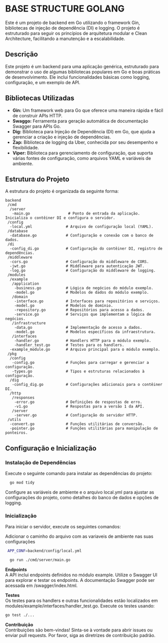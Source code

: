 # BASE STRUCTURE GOLANG
 
 Este é um projeto de backend em Go utilizando o framework Gin, bibliotecas de injeção de dependência (DI) e logging. O projeto é estruturado para seguir os princípios de arquitetura modular e Clean Architecture, facilitando a manutenção e a escalabilidade.

 ## Descrição
Este projeto é um backend para uma aplicação genérica, estruturado para demonstrar o uso de algumas bibliotecas populares em Go e boas práticas de desenvolvimento. Ele inclui funcionalidades básicas como logging, configuração, e um exemplo de API.

 ## Bibliotecas Utilizadas
- **Gin:** Um framework web para Go que oferece uma maneira rápida e fácil de construir APIs HTTP.
- **Swaggo:** Ferramenta para geração automática de documentação Swagger para APIs Go.
- **Dig:** Biblioteca para Injeção de Dependência (DI) em Go, que ajuda a gerenciar a criação e injeção de dependências.
- **Zap:** Biblioteca de logging da Uber, conhecida por seu desempenho e flexibilidade.
- **Viper:** Biblioteca para gerenciamento de configuração, que suporta várias fontes de configuração, como arquivos YAML e variáveis de ambiente.
## Estrutura do Projeto
A estrutura do projeto é organizada da seguinte forma:

```
backend
 /cmd
  /server
   -main.go                 # Ponto de entrada da aplicação. Inicializa o contêiner DI e configura o servidor. 
 /config
  -local.yml               # Arquivo de configuração local (YAML).
 /database
  -database.go             # Configuração e conexão com o banco de dados.
 /di
  -config_di.go            # Configuração do contêiner DI, registro de dependências.
 /middleware
  -cors.go                 # Configuração do middleware de CORS.
  -jwt.go                  # Middleware para autenticação JWT.
  -log.go                  # Configuração do middleware de logging.
 /modules
  /example
   /application
    -business.go           # Lógica de negócios do módulo exemplo.
    -model.go              # Modelos de dados do módulo exemplo.
   /domain
    -interface.go          # Interfaces para repositórios e serviços.
    -model.go              # Modelos de domínio.
    -repository.go         # Repositórios para acesso a dados.
    -service.go            # Serviços que implementam a lógica de negócios.
   /infrastructure
    -data.go               # Implementação de acesso a dados.
    -model.go              # Modelos específicos da infraestrutura.
   /interfaces
    -handler.go            # Handlers HTTP para o módulo exemplo.
    -handler_test.go       # Testes para os handlers.
  -example_module.go       # Arquivo principal para o módulo exemplo.
 /pkg
  /config
   -config.go              # Funções para carregar e gerenciar a configuração.
   -types.go               # Tipos e estruturas relacionados à configuração.
  /dig
   -config_dig.go          # Configurações adicionais para o contêiner DI.
  /http
   /responses
    -error.go              # Definições de respostas de erro.
    -v1.go                 # Respostas para a versão 1 da API.
   /server
    -server.go             # Configuração do servidor HTTP.
 /utils
  -convert.go              # Funções utilitárias de conversão.
  -pointer.go              # Funções utilitárias para manipulação de ponteiros.
```
## Configuração e Inicialização

### Instalação de Dependências

Execute o seguinte comando para instalar as dependências do projeto:

```bash Copiar código
  go mod tidy 
```
Configure as variáveis de ambiente e o arquivo local.yml para ajustar as configurações do projeto, como detalhes do banco de dados e opções de logging.

### Inicialização

Para iniciar o servidor, execute os seguintes comandos:

 Adicionar o caminho do arquivo com as variaveis de ambiente nas suas configurações  
 ```bash Copiar código
  APP_CONF=backend/config/local.yml
 ```

```bash Copiar código
  go run ./cmd/server/main.go
```
**Endpoints**\
A API inclui endpoints definidos no módulo example. Utilize o Swagger UI para explorar e testar os endpoints. A documentação Swagger pode ser acessada em /swagger/index.html.

**Testes**\
Os testes para os handlers e outras funcionalidades estão localizados em modules/example/interfaces/handler_test.go. Execute os testes usando:

```bash Copiar código
go test ./...
```
**Contribuição**\
Contribuições são bem-vindas! Sinta-se à vontade para abrir issues ou enviar pull requests. Por favor, siga as diretrizes de contribuição padrão.
